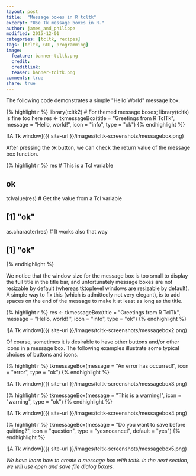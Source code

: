 ```yaml
---
layout: post
title:  "Message boxes in R tcltk"
excerpt: "Use Tk message boxes in R."
author: james_and_philippe
modified: 2015-12-01
categories: [tcltk, recipes]
tags: [tcltk, GUI, programming]
image:
  feature: banner-tcltk.png
  credit: 
  creditlink: 
  teaser: banner-tcltk.png
comments: true
share: true
---
```


The following code demonstrates a simple "Hello World" message box.


{% highlight r %}
library(tcltk2) # For themed message boxes; library(tcltk) is fine too here
res <- tkmessageBox(title = "Greetings from R TclTk",
  message = "Hello, world!", icon = "info", type = "ok")
{% endhighlight %}

![A Tk window]({{ site-url }}/images/tcltk-screenshots/messagebox.png)

After pressing the `OK` button, we can check the return value of the message box function.


{% highlight r %}
res               # This is a Tcl variable
## <Tcl> ok
tclvalue(res)     # Get the value from a Tcl variable
## [1] "ok"
as.character(res) # It works also that way
## [1] "ok"
{% endhighlight %}

We notice that the window size for the message box is too small to display the full title in the title bar, and unfortunately message boxes are not resizable by default (whereas tktoplevel windows are resizable by default). A simple way to fix this (which is admittedly not very elegant), is to add spaces on the end of the message to make it at least as long as the title.


{% highlight r %}
res <- tkmessageBox(title = "Greetings from R TclTk",
  message = "Hello, world!                 ", icon = "info", type = "ok")
{% endhighlight %}

![A Tk window]({{ site-url }}/images/tcltk-screenshots/messagebox2.png)

Of course, sometimes it is desirable to have other buttons and/or other icons in a message box. The following examples illustrate some typical choices of buttons and icons.


{% highlight r %}
tkmessageBox(message = "An error has occurred!", icon = "error", type = "ok")
{% endhighlight %}

![A Tk window]({{ site-url }}/images/tcltk-screenshots/messagebox3.png)


{% highlight r %}
tkmessageBox(message = "This is a warning!", icon = "warning", type = "ok")
{% endhighlight %}

![A Tk window]({{ site-url }}/images/tcltk-screenshots/messagebox4.png)


{% highlight r %}
tkmessageBox(message = "Do you want to save before quitting?",
    icon = "question", type = "yesnocancel", default = "yes")
{% endhighlight %}

![A Tk window]({{ site-url }}/images/tcltk-screenshots/messagebox5.png)

_We have learn how to create a message box with tcltk. In the next section, we will use open and save file dialog boxes._
